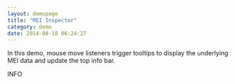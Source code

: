 ```yaml
---
layout: demopage
title: "MEI Inspector"
category: demo
date: 2014-08-18 06:24:27
---
```


<script type="text/JavaScript" src="{{ site.baseurl }}/js/Inspector.js"></script>


<div class="well">
<p>
In this demo, mouse move listeners trigger tooltips to display the underlying MEI data and update the top info bar. 
</p>
<p>

</p>
</div>


<script type="text/JavaScript">

$(document).ready(function () {
    var inspector = new Inspector();
    inspector.render('{{ site.baseurl }}/xml/Demo.BachGMinorPrelude-WKII.xml', {autoStaveConnectorLine : true});
    inspector.render('{{ site.baseurl }}/xml/TC.GraceNotes.xml');
});
</script>
<div class="infobar">
    INFO <span id="measureinfo"></span>
</div>
<div id="tests" class="test-page"></div>
<div id="tooltip"></div>

